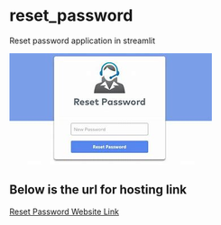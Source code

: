 # reset_password
Reset password application in streamlit 



![Reset Password](reset.png)



## Below is the url for hosting link

[Reset Password Website Link](https://resetpassword-c4qtkqjpgdnzx4xtttbtnk.streamlit.app/reset_password)
